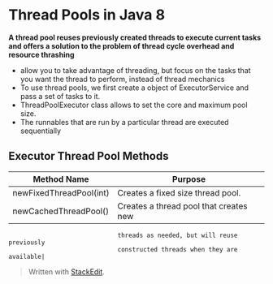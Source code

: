 # Thread Pools in Java 8

**A thread pool reuses previously created threads to execute current tasks and offers a solution to the problem of thread cycle overhead and resource thrashing**

* allow you to take advantage of threading, but focus on the tasks that you want the thread to perform, instead of thread mechanics
* To use thread pools, we first create a object of ExecutorService and pass a set of tasks to it. 
* ThreadPoolExecutor class allows to set the core and maximum pool size.
* The runnables that are run by a particular thread are executed sequentially

## Executor Thread Pool Methods
| Method Name | Purpose | 
|--|--|
| newFixedThreadPool(int)	| Creates a fixed size thread pool.	|	
| newCachedThreadPool() | Creates a thread pool that creates new 
                                  threads as needed, but will reuse previously 
                                  constructed threads when they are available|
> Written with [StackEdit](https://stackedit.io/).
<!--stackedit_data:
eyJoaXN0b3J5IjpbMTkyMTg4MzI0OSwtMTM5OTA5MTYwNiw0OT
gxNDE3MjJdfQ==
-->